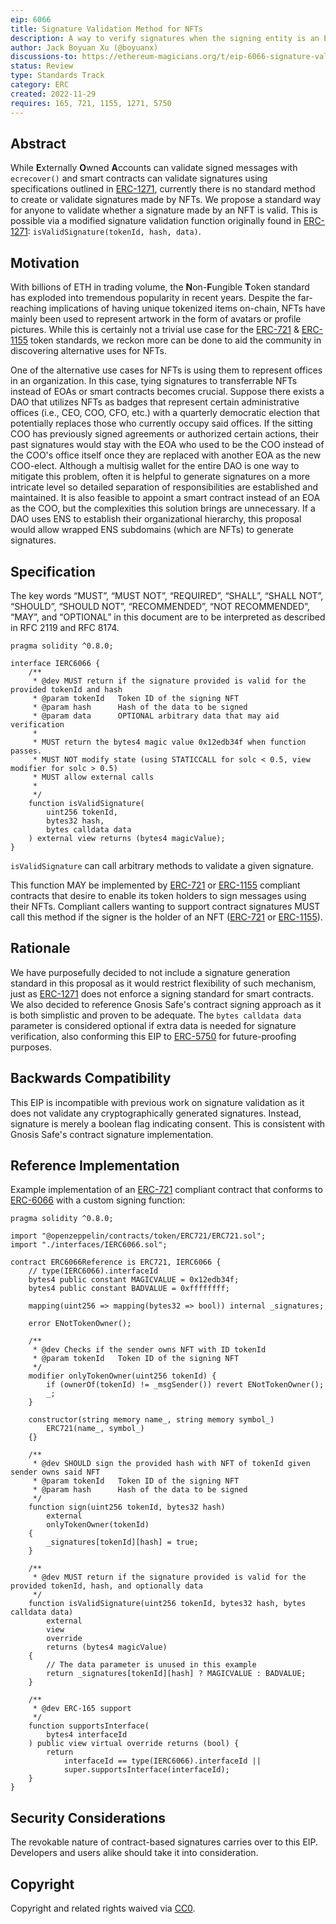 ```yaml
---
eip: 6066
title: Signature Validation Method for NFTs
description: A way to verify signatures when the signing entity is an ERC-721 or ERC-1155 NFT
author: Jack Boyuan Xu (@boyuanx)
discussions-to: https://ethereum-magicians.org/t/eip-6066-signature-validation-method-for-nfts/11943
status: Review
type: Standards Track
category: ERC
created: 2022-11-29
requires: 165, 721, 1155, 1271, 5750
---
```


## Abstract

While **E**xternally **O**wned **A**ccounts can validate signed messages with `ecrecover()` and smart contracts can validate signatures using specifications outlined in [ERC-1271](./eip-1271.md), currently there is no standard method to create or validate signatures made by NFTs. We propose a standard way for anyone to validate whether a signature made by an NFT is valid. This is possible via a modified signature validation function originally found in [ERC-1271](./eip-1271.md): `isValidSignature(tokenId, hash, data)`.

## Motivation

With billions of ETH in trading volume, the **N**on-**F**ungible **T**oken standard has exploded into tremendous popularity in recent years. Despite the far-reaching implications of having unique tokenized items on-chain, NFTs have mainly been used to represent artwork in the form of avatars or profile pictures. While this is certainly not a trivial use case for the [ERC-721](./eip-721.md) & [ERC-1155](./eip-1155.md) token standards, we reckon more can be done to aid the community in discovering alternative uses for NFTs.

One of the alternative use cases for NFTs is using them to represent offices in an organization. In this case, tying signatures to transferrable NFTs instead of EOAs or smart contracts becomes crucial. Suppose there exists a DAO that utilizes NFTs as badges that represent certain administrative offices (i.e., CEO, COO, CFO, etc.) with a quarterly democratic election that potentially replaces those who currently occupy said offices. If the sitting COO has previously signed agreements or authorized certain actions, their past signatures would stay with the EOA who used to be the COO instead of the COO's office itself once they are replaced with another EOA as the new COO-elect. Although a multisig wallet for the entire DAO is one way to mitigate this problem, often it is helpful to generate signatures on a more intricate level so detailed separation of responsibilities are established and maintained. It is also feasible to appoint a smart contract instead of an EOA as the COO, but the complexities this solution brings are unnecessary. If a DAO uses ENS to establish their organizational hierarchy, this proposal would allow wrapped ENS subdomains (which are NFTs) to generate signatures.

## Specification

The key words “MUST”, “MUST NOT”, “REQUIRED”, “SHALL”, “SHALL NOT”, “SHOULD”, “SHOULD NOT”, “RECOMMENDED”, “NOT RECOMMENDED”, “MAY”, and “OPTIONAL” in this document are to be interpreted as described in RFC 2119 and RFC 8174.

```
pragma solidity ^0.8.0;

interface IERC6066 {
    /**
     * @dev MUST return if the signature provided is valid for the provided tokenId and hash
     * @param tokenId   Token ID of the signing NFT
     * @param hash      Hash of the data to be signed
     * @param data      OPTIONAL arbitrary data that may aid verification
     *
     * MUST return the bytes4 magic value 0x12edb34f when function passes.
     * MUST NOT modify state (using STATICCALL for solc < 0.5, view modifier for solc > 0.5)
     * MUST allow external calls
     *
     */
    function isValidSignature(
        uint256 tokenId,
        bytes32 hash,
        bytes calldata data
    ) external view returns (bytes4 magicValue);
}
```

`isValidSignature` can call arbitrary methods to validate a given signature.

This function MAY be implemented by [ERC-721](./eip-721.md) or [ERC-1155](./eip-1155.md) compliant contracts that desire to enable its token holders to sign messages using their NFTs. Compliant callers wanting to support contract signatures MUST call this method if the signer is the holder of an NFT ([ERC-721](./eip-721.md) or [ERC-1155](./eip-1155.md)).

## Rationale

We have purposefully decided to not include a signature generation standard in this proposal as it would restrict flexibility of such mechanism, just as [ERC-1271](./eip-1271.md) does not enforce a signing standard for smart contracts. We also decided to reference Gnosis Safe's contract signing approach as it is both simplistic and proven to be adequate. The `bytes calldata data` parameter is considered optional if extra data is needed for signature verification, also conforming this EIP to [ERC-5750](./eip-5750.md) for future-proofing purposes.

## Backwards Compatibility

This EIP is incompatible with previous work on signature validation as it does not validate any cryptographically generated signatures. Instead, signature is merely a boolean flag indicating consent. This is consistent with Gnosis Safe's contract signature implementation.

## Reference Implementation

Example implementation of an [ERC-721](./eip-721.md) compliant contract that conforms to [ERC-6066](./eip-6066.md) with a custom signing function:

```
pragma solidity ^0.8.0;

import "@openzeppelin/contracts/token/ERC721/ERC721.sol";
import "./interfaces/IERC6066.sol";

contract ERC6066Reference is ERC721, IERC6066 {
    // type(IERC6066).interfaceId
    bytes4 public constant MAGICVALUE = 0x12edb34f;
    bytes4 public constant BADVALUE = 0xffffffff;

    mapping(uint256 => mapping(bytes32 => bool)) internal _signatures;

    error ENotTokenOwner();

    /**
     * @dev Checks if the sender owns NFT with ID tokenId
     * @param tokenId   Token ID of the signing NFT
     */
    modifier onlyTokenOwner(uint256 tokenId) {
        if (ownerOf(tokenId) != _msgSender()) revert ENotTokenOwner();
        _;
    }

    constructor(string memory name_, string memory symbol_)
        ERC721(name_, symbol_)
    {}

    /**
     * @dev SHOULD sign the provided hash with NFT of tokenId given sender owns said NFT
     * @param tokenId   Token ID of the signing NFT
     * @param hash      Hash of the data to be signed
     */
    function sign(uint256 tokenId, bytes32 hash)
        external
        onlyTokenOwner(tokenId)
    {
        _signatures[tokenId][hash] = true;
    }

    /**
     * @dev MUST return if the signature provided is valid for the provided tokenId, hash, and optionally data
     */
    function isValidSignature(uint256 tokenId, bytes32 hash, bytes calldata data)
        external
        view
        override
        returns (bytes4 magicValue)
    {
        // The data parameter is unused in this example
        return _signatures[tokenId][hash] ? MAGICVALUE : BADVALUE;
    }

    /**
     * @dev ERC-165 support
     */
    function supportsInterface(
        bytes4 interfaceId
    ) public view virtual override returns (bool) {
        return
            interfaceId == type(IERC6066).interfaceId ||
            super.supportsInterface(interfaceId);
    }
}
```

## Security Considerations

The revokable nature of contract-based signatures carries over to this EIP. Developers and users alike should take it into consideration.

## Copyright

Copyright and related rights waived via [CC0](../LICENSE.md).

